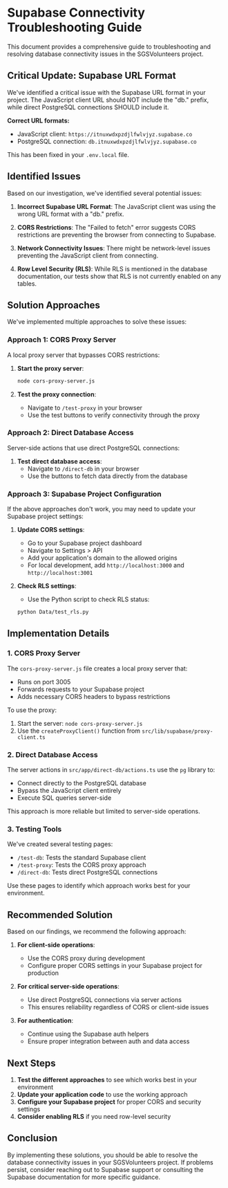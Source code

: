 # Supabase Connectivity Troubleshooting Guide

This document provides a comprehensive guide to troubleshooting and resolving database connectivity issues in the SGSVolunteers project.

## Critical Update: Supabase URL Format

We've identified a critical issue with the Supabase URL format in your project. The JavaScript client URL should NOT include the "db." prefix, while direct PostgreSQL connections SHOULD include it.

**Correct URL formats:**
- JavaScript client: `https://itnuxwdxpzdjlfwlvjyz.supabase.co`
- PostgreSQL connection: `db.itnuxwdxpzdjlfwlvjyz.supabase.co`

This has been fixed in your `.env.local` file.

## Identified Issues

Based on our investigation, we've identified several potential issues:

1. **Incorrect Supabase URL Format**: The JavaScript client was using the wrong URL format with a "db." prefix.

2. **CORS Restrictions**: The "Failed to fetch" error suggests CORS restrictions are preventing the browser from connecting to Supabase.

3. **Network Connectivity Issues**: There might be network-level issues preventing the JavaScript client from connecting.

4. **Row Level Security (RLS)**: While RLS is mentioned in the database documentation, our tests show that RLS is not currently enabled on any tables.

## Solution Approaches

We've implemented multiple approaches to solve these issues:

### Approach 1: CORS Proxy Server

A local proxy server that bypasses CORS restrictions:

1. **Start the proxy server**:
   ```bash
   node cors-proxy-server.js
   ```

2. **Test the proxy connection**:
   - Navigate to `/test-proxy` in your browser
   - Use the test buttons to verify connectivity through the proxy

### Approach 2: Direct Database Access

Server-side actions that use direct PostgreSQL connections:

1. **Test direct database access**:
   - Navigate to `/direct-db` in your browser
   - Use the buttons to fetch data directly from the database

### Approach 3: Supabase Project Configuration

If the above approaches don't work, you may need to update your Supabase project settings:

1. **Update CORS settings**:
   - Go to your Supabase project dashboard
   - Navigate to Settings > API
   - Add your application's domain to the allowed origins
   - For local development, add `http://localhost:3000` and `http://localhost:3001`

2. **Check RLS settings**:
   - Use the Python script to check RLS status:
   ```bash
   python Data/test_rls.py
   ```

## Implementation Details

### 1. CORS Proxy Server

The `cors-proxy-server.js` file creates a local proxy server that:
- Runs on port 3005
- Forwards requests to your Supabase project
- Adds necessary CORS headers to bypass restrictions

To use the proxy:
1. Start the server: `node cors-proxy-server.js`
2. Use the `createProxyClient()` function from `src/lib/supabase/proxy-client.ts`

### 2. Direct Database Access

The server actions in `src/app/direct-db/actions.ts` use the `pg` library to:
- Connect directly to the PostgreSQL database
- Bypass the JavaScript client entirely
- Execute SQL queries server-side

This approach is more reliable but limited to server-side operations.

### 3. Testing Tools

We've created several testing pages:
- `/test-db`: Tests the standard Supabase client
- `/test-proxy`: Tests the CORS proxy approach
- `/direct-db`: Tests direct PostgreSQL connections

Use these pages to identify which approach works best for your environment.

## Recommended Solution

Based on our findings, we recommend the following approach:

1. **For client-side operations**:
   - Use the CORS proxy during development
   - Configure proper CORS settings in your Supabase project for production

2. **For critical server-side operations**:
   - Use direct PostgreSQL connections via server actions
   - This ensures reliability regardless of CORS or client-side issues

3. **For authentication**:
   - Continue using the Supabase auth helpers
   - Ensure proper integration between auth and data access

## Next Steps

1. **Test the different approaches** to see which works best in your environment
2. **Update your application code** to use the working approach
3. **Configure your Supabase project** for proper CORS and security settings
4. **Consider enabling RLS** if you need row-level security

## Conclusion

By implementing these solutions, you should be able to resolve the database connectivity issues in your SGSVolunteers project. If problems persist, consider reaching out to Supabase support or consulting the Supabase documentation for more specific guidance.

